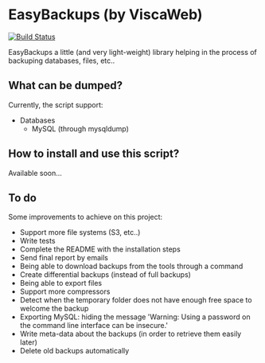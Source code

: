 EasyBackups (by ViscaWeb)
===================

[![Build Status](https://travis-ci.org/Viscaweb/EasyBackups.svg?branch=master)](https://travis-ci.org/Viscaweb/EasyBackups)

EasyBackups a little (and very light-weight) library helping in the process
of backuping databases, files, etc..

What can be dumped?
------------
Currently, the script support:
- Databases
  - MySQL (through mysqldump)

How to install and use this script?
------------
Available soon...

To do
------------
Some improvements to achieve on this project:

* Support more file systems (S3, etc..)
* Write tests
* Complete the README with the installation steps
* Send final report by emails
* Being able to download backups from the tools through a command
* Create differential backups (instead of full backups)
* Being able to export files
* Support more compressors
* Detect when the temporary folder does not have enough free space to welcome the backup
* Exporting MySQL: hiding the message 'Warning: Using a password on the command line interface can be insecure.'
* Write meta-data about the backups (in order to retrieve them easily later)
* Delete old backups automatically